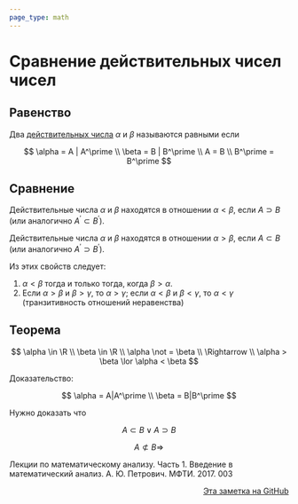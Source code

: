 ```yaml
---
page_type: math
---
```


# Сравнение действительных чисел чисел

## Равенство

Два [действительных числа](20221030231807.md) $\alpha$ и $\beta$ называются равными если

$$
\alpha = A | A^\prime \\
\beta = B | B^\prime \\
A = B \\
B^\prime = B^\prime
$$

## Сравнение

Действительные числа $\alpha$ и $\beta$ находятся в отношении $\alpha < \beta$, если $A \supset B$ (или аналогично $A^\prime \subset B^\prime$).

Действительные числа $\alpha$ и $\beta$ находятся в отношении $\alpha > \beta$, если $A \subset B$ (или аналогично $A^\prime \supset B^\prime$).

Из этих свойств следует:

1. $\alpha < \beta$ тогда и только тогда, когда $\beta > \alpha$.
2. Если $\alpha > \beta$ и $\beta > \gamma$, то $\alpha > \gamma$; если $\alpha < \beta$ и $\beta < \gamma$, то $\alpha < \gamma$ (транзитивность отношений неравенства)

## Теорема

$$
\alpha \in \R \\
\beta \in \R \\
\alpha \not = \beta \\
\Rightarrow \\
\alpha > \beta \lor \alpha < \beta
$$

Доказательство:

$$
\alpha = A|A^\prime \\
\beta = B|B^\prime
$$

Нужно доказать что

$$
A \subset B \lor A \supset B
$$

$$
A \not \subset B \Rightarrow
$$

Лекции по математическому анализу. Часть 1. Введение в математический анализ. А. Ю. Петрович. МФТИ. 2017. 003



<p v-pre style="text-align: right">
  <a href="https://github.com/Kverde/algorithms/blob/main/source/20221030232937.md">
  Эта заметка на GitHub
  </a>
</p>
